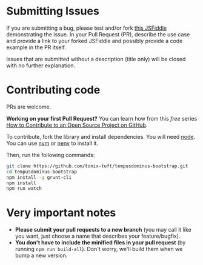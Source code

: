 Submitting Issues
=================

If you are submitting a bug, please test and/or fork [this JSFiddle](https://jsfiddle.net/nmocbjLf/1/) demonstrating the issue.
In your Pull Request (PR), describe the use case and provide a link to your forked JSFiddle and possibly provide a code example in the PR itself.

Issues that are submitted without a description (title only) will be closed with no further explanation.

Contributing code
=================

PRs are welcome.

**Working on your first Pull Request?** You can learn how from this _free_ series [How to Contribute to an Open Source Project on GitHub](https://egghead.io/series/how-to-contribute-to-an-open-source-project-on-github).

To contribute, fork the library and install dependencies. You will need [node](http://nodejs.org/).
You can use [nvm](https://github.com/nvm-sh/nvm) or [nenv](https://github.com/ryuone/nenv) to install it.

Then, run the following commands:

```bash
git clone https://github.com/tonix-tuft/tempusdominus-bootstrap.git
cd tempusdominus-bootstrap
npm install -g grunt-cli
npm install
npm run watch
```

Very important notes
====================

 * **Please submit your pull requests to a new branch** (you may call it like you want, just choose a name that describes your feature/bugfix).
 * **You don't have to include the minified files in your pull request** (by running `npm run build-all`). Don't worry, we'll build them when we bump a new version.

